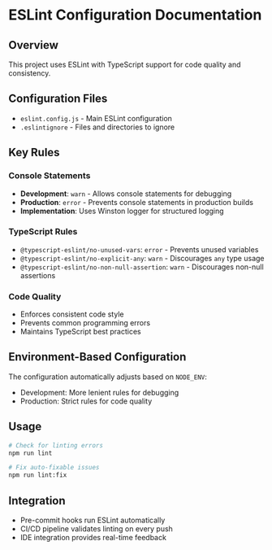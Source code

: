 # ESLint Configuration Documentation

## Overview

This project uses ESLint with TypeScript support for code quality and consistency.

## Configuration Files

- `eslint.config.js` - Main ESLint configuration
- `.eslintignore` - Files and directories to ignore

## Key Rules

### Console Statements

- **Development**: `warn` - Allows console statements for debugging
- **Production**: `error` - Prevents console statements in production builds
- **Implementation**: Uses Winston logger for structured logging

### TypeScript Rules

- `@typescript-eslint/no-unused-vars`: `error` - Prevents unused variables
- `@typescript-eslint/no-explicit-any`: `warn` - Discourages `any` type usage
- `@typescript-eslint/no-non-null-assertion`: `warn` - Discourages non-null assertions

### Code Quality

- Enforces consistent code style
- Prevents common programming errors
- Maintains TypeScript best practices

## Environment-Based Configuration

The configuration automatically adjusts based on `NODE_ENV`:

- Development: More lenient rules for debugging
- Production: Strict rules for code quality

## Usage

```bash
# Check for linting errors
npm run lint

# Fix auto-fixable issues
npm run lint:fix
```

## Integration

- Pre-commit hooks run ESLint automatically
- CI/CD pipeline validates linting on every push
- IDE integration provides real-time feedback
